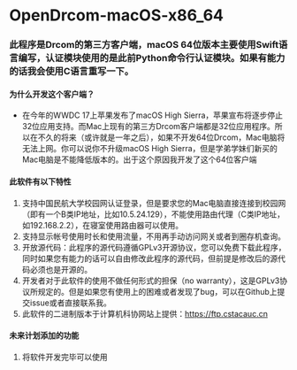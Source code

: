 # OpenDrcom-macOS-x86_64
### 此程序是Drcom的第三方客户端，macOS 64位版本主要使用Swift语言编写，认证模块使用的是此前Python命令行认证模块。如果有能力的话我会使用C语言重写一下。

#### 为什么开发这个客户端？
- 在今年的WWDC 17上苹果发布了macOS High Sierra，苹果宣布将逐步停止32位应用支持。而Mac上现有的第三方Drcom客户端都是32位应用程序。所以在不久的将来（或许就是一年之后），如果不开发64位Drcom，Mac电脑将无法上网。你可以说你不升级macOS High Sierra，但是学弟学妹们新买的Mac电脑是不能降低版本的。出于这个原因我开发了这个64位客户端

#### 此软件有以下特性
1. 支持中国民航大学校园网认证登录，但是要求您的Mac电脑直接连接到校园网（即有一个B类IP地址，比如10.5.24.129），不能使用路由代理（C类IP地址，如192.168.2.2），在寝室使用路由器可以使用。
2. 支持显示帐号使用时长和使用流量，不用再手动访问网关或者到圈存机查询。
3. 开放源代码：此程序的源代码遵循GPLv3开源协议，您可以免费下载此程序，同时如果您有能力的话可以自由修改此程序的源代码，但前提是修改后的源代码必须也是开源的。
4. 开发者对于此软件的使用不做任何形式的担保（no warranty），这是GPLv3协议所规定的。但是如果您有使用上的困难或者发现了bug，可以在Github上提交issue或者直接联系我。
5. 此软件的二进制版本于计算机科协网站上提供：https://ftp.cstacauc.cn

#### 未来计划添加的功能
1. 将软件开发完毕可以使用
